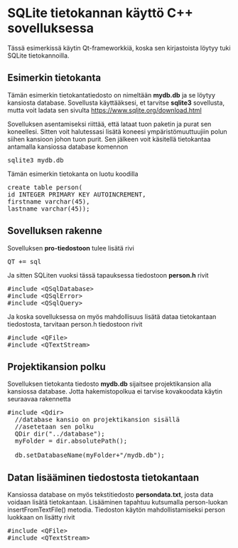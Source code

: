 # SQLite tietokannan käyttö C++ sovelluksessa

Tässä esimerkissä käytin Qt-frameworkkiä, koska sen kirjastoista löytyy tuki SQLite tietokannoilla. 

## Esimerkin tietokanta

Tämän esimerkin tietokantatiedosto on nimeltään **mydb.db** ja se löytyy kansiosta database. Sovellusta käyttääksesi, et tarvitse **sqlite3** sovellusta, mutta voit ladata sen sivulta https://www.sqlite.org/download.html

Sovelluksen asentamiseksi riittää, että lataat tuon paketin ja purat sen koneellesi. Sitten voit halutessasi lisätä koneesi ympäristömuuttuujiin polun siihen kansioon johon tuon purit. Sen jälkeen voit käsitellä tietokantaa antamalla kansiossa database komennon 
<pre>
sqlite3 mydb.db
</pre>

Tämän esimerkin tietokanta on luotu koodilla 
<pre>
create table person(
id INTEGER PRIMARY KEY AUTOINCREMENT,
firstname varchar(45),
lastname varchar(45));
</pre>

## Sovelluksen rakenne

Sovelluksen **pro-tiedostoon** tulee lisätä rivi 
<pre>
QT += sql
</pre>

Ja sitten SQLiten vuoksi tässä tapauksessa tiedostoon **person.h** rivit 
<pre>
#include &lt;QSqlDatabase&gt;
#include &lt;QSqlError&gt;
#include &lt;QSqlQuery&gt;
</pre>
Ja koska sovelluksessa on myös mahdollisuus lisätä dataa tietokantaan tiedostosta, tarvitaan person.h tiedostoon rivit 
<pre>
#include &lt;QFile&gt;
#include &lt;QTextStream&gt;
</pre>

## Projektikansion polku

Sovelluksen tietokanta tiedosto **mydb.db** sijaitsee projektikansion alla kansiossa database.
Jotta hakemistopolkua ei tarvise kovakoodata käytin seuraavaa rakennetta 
<pre>
#include &lt;Qdir&gt;
  //database kansio on projektikansion sisällä
  //asetetaan sen polku
  QDir dir("../database");
  myFolder = dir.absolutePath();

  db.setDatabaseName(myFolder+"/mydb.db");
</pre>

## Datan lisääminen tiedostosta tietokantaan

Kansiossa database on myös tekstitiedosto **persondata.txt**, josta data voidaan lisätä tietokantaan. Lisääminen tapahtuu kutsumalla person-luokan insertFromTextFile() metodia.
Tiedoston käytön mahdollistamiseksi person luokkaan on lisätty rivit 
<pre>
#include &lt;QFile&gt;
#include &lt;QTextStream&gt;
</pre>
